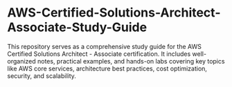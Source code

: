 # AWS-Certified-Solutions-Architect-Associate-Study-Guide
This repository serves as a comprehensive study guide for the AWS Certified Solutions Architect - Associate certification. It includes well-organized notes, practical examples, and hands-on labs covering key topics like AWS core services, architecture best practices, cost optimization, security, and scalability.
